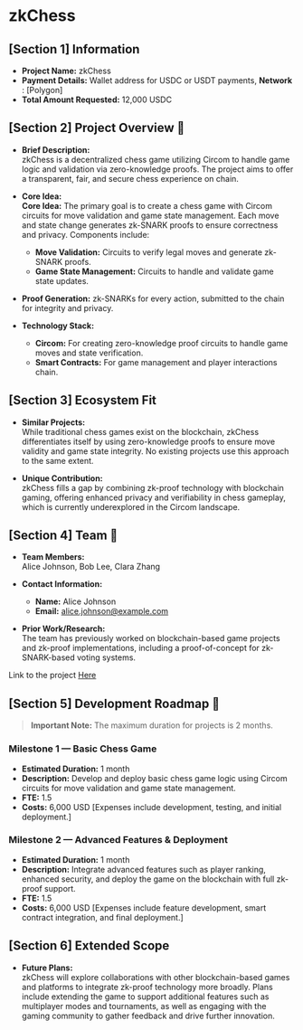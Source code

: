 # zkChess

## [Section 1] Information

- **Project Name:** zkChess
- **Payment Details:** Wallet address for USDC or USDT payments, **Network** : [Polygon]
- **Total Amount Requested:** 12,000 USDC

## [Section 2] Project Overview :page_facing_up:

- **Brief Description:**  
  zkChess is a decentralized chess game utilizing Circom to handle game logic and validation via zero-knowledge proofs. The project aims to offer a transparent, fair, and secure chess experience on chain.

- **Core Idea:**  
 **Core Idea:** The primary goal is to create a chess game with Circom circuits for move validation and game state management. Each move and state change generates zk-SNARK proofs to ensure correctness and privacy. Components include:
  -  **Move Validation:** Circuits to verify legal moves and generate zk-SNARK proofs. 
  -  **Game State Management:** Circuits to handle and validate game state updates.
 -  **Proof Generation:** zk-SNARKs for every action, submitted to the chain for integrity and privacy.

- **Technology Stack:**  
  - **Circom:** For creating zero-knowledge proof circuits to handle game moves and state verification.
  - **Smart Contracts:** For game management and player interactions chain.

## [Section 3] Ecosystem Fit

- **Similar Projects:**  
  While traditional chess games exist on the blockchain, zkChess differentiates itself by using zero-knowledge proofs to ensure move validity and game state integrity. No existing projects use this approach to the same extent.

- **Unique Contribution:**  
  zkChess fills a gap by combining zk-proof technology with blockchain gaming, offering enhanced privacy and verifiability in chess gameplay, which is currently underexplored in the Circom landscape.

## [Section 4] Team :busts_in_silhouette:

- **Team Members:**  
  Alice Johnson, Bob Lee, Clara Zhang

- **Contact Information:**  
  - **Name:** Alice Johnson
  - **Email:** alice.johnson@example.com

- **Prior Work/Research:**  
  The team has previously worked on blockchain-based game projects and zk-proof implementations, including a proof-of-concept for zk-SNARK-based voting systems.

Link to the project [ Here ]()

## [Section 5] Development Roadmap :open_book:

> **Important Note:** The maximum duration for projects is 2 months.

### Milestone 1 — Basic Chess Game

- **Estimated Duration:** 1 month
- **Description:** Develop and deploy basic chess game logic using Circom circuits for move validation and game state management.
- **FTE:** 1.5
- **Costs:** 6,000 USD [Expenses include development, testing, and initial deployment.]

### Milestone 2 — Advanced Features & Deployment

- **Estimated Duration:** 1 month
- **Description:** Integrate advanced features such as player ranking, enhanced security, and deploy the game on the blockchain with full zk-proof support.
- **FTE:** 1.5
- **Costs:** 6,000 USD [Expenses include feature development, smart contract integration, and final deployment.]

## [Section 6] Extended Scope

- **Future Plans:**  
  zkChess will explore collaborations with other blockchain-based games and platforms to integrate zk-proof technology more broadly. Plans include extending the game to support additional features such as multiplayer modes and tournaments, as well as engaging with the gaming community to gather feedback and drive further innovation.
